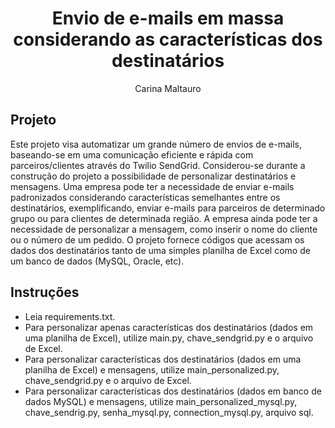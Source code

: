 <h1 align="center"> Envio de e-mails em massa considerando as características dos destinatários </h1>

<p align="center">
Carina Maltauro <br/>
</p>

## Projeto

Este projeto visa automatizar um grande número de envios de e-mails, baseando-se em uma comunicação eficiente e rápida com parceiros/clientes através do Twilio SendGrid. Considerou-se durante a construção do projeto a possibilidade de personalizar destinatários e mensagens. Uma empresa pode ter a necessidade de enviar e-mails padronizados considerando características semelhantes entre os destinatários, exemplificando, enviar e-mails para parceiros de determinado grupo ou para clientes de determinada região. A empresa ainda pode ter a necessidade de personalizar a mensagem, como inserir o nome do cliente ou o número de um pedido. O projeto fornece códigos que acessam os dados dos destinatários tanto de uma simples planilha de Excel como de um banco de dados (MySQL, Oracle, etc).

## Instruções

- Leia requirements.txt.
- Para personalizar apenas características dos destinatários (dados em uma planilha de Excel), utilize main.py, chave_sendgrid.py e o arquivo de Excel.
- Para personalizar características dos destinatários (dados em uma planilha de Excel) e mensagens, utilize main_personalized.py, chave_sendgrid.py e o arquivo de Excel.
- Para personalizar características dos destinatários (dados em banco de dados MySQL) e mensagens, utilize main_personalized_mysql.py, chave_sendrig.py, senha_mysql.py, connection_mysql.py, arquivo sql.

 
